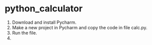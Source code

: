 # python_calculator

1) Download and install Pycharm.
2) Make a new project in Pycharm and copy the code in file calc.py.
3) Run the file.
4)
